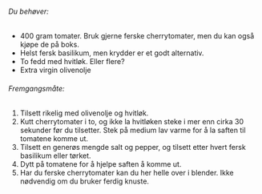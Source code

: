 ###### Du behøver:
- 400 gram tomater. Bruk gjerne ferske cherrytomater, men du kan også kjøpe de på boks.
- Helst fersk basilikum, men krydder er et godt alternativ.
- To fedd med hvitløk. Eller flere?
- Extra virgin olivenolje

###### Fremgangsmåte:
1. Tilsett rikelig med olivenolje og hvitløk.
2. Kutt cherrytomater i to, og ikke la hvitløken steke i mer enn cirka 30 sekunder før du tilsetter. Stek på medium lav varme for å la saften til tomatene komme ut. 
3. Tilsett en generøs mengde salt og pepper, og tilsett etter hvert fersk basilikum eller tørket.
4. Dytt på tomatene for å hjelpe saften å komme ut.
5. Har du ferske cherrytomater kan du her helle over i blender. Ikke nødvendig om du bruker ferdig knuste. 